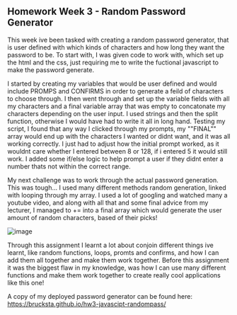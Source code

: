<h2>Homework Week 3 - Random Password Generator</h2>
  
This week ive been tasked with creating a random password generator, that is user defined with which kinds of characters and how long they want the password to be.
To start with, I was given code to work with, which set up the html and the css, just requiring me to write the fuctional javascript to make the password generate.

I started by creating my variables that would be user defined and would include PROMPS and CONFIRMS in order to generate a feild of characters to choose through. I then went through and set up the variable fields with all my characters and a final variable array that was empty to concatonate my characters depending on the user input. I used strings and then the split function, otherwise I would have had to write it all in long hand.
Testing my script, I found that any way I clicked through my prompts, my ""FINAL"" array would end up with the characters I wanted or didnt want, and it was all working correctly. I just had to adjust how the initial prompt worked, as it wouldnt care whether I entered between 8 or 128, if i entered 5 it would still work. I added some if/else logic to help prompt a user if they didnt enter a number thats not within the correct range.

My next challenge was to work through the actual password generation. This was tough...
I used many different methods random generation, linked with looping through my array. I used a lot of googling and watched many a youtube video, and along with all that and some final advice from my lecturer, I managed to += into a final array which would generate the user amount of random characters, based of their picks!

![image](https://user-images.githubusercontent.com/78789156/111969220-e96c6280-8b49-11eb-90b0-8cd635d58df9.png)


Through this assignment I learnt a lot about conjoin different things ive learnt, like random functions, loops, promts and confirms, and how I can add them all together and make them work together. Before this assignment it was the biggest flaw in my knowledge, was how I can use many different functions and make them work together to create really cool applications like this one!

A copy of my deployed password generator can be found here: https://brucksta.github.io/hw3-javascipt-randompass/
